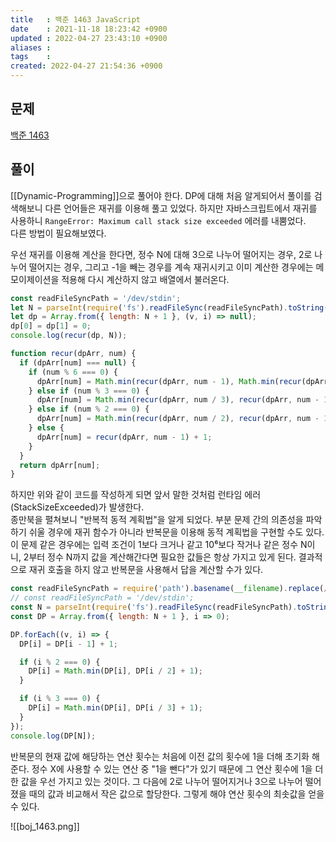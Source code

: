 ```yaml
---
title   : 백준 1463 JavaScript 
date    : 2021-11-18 18:23:42 +0900
updated : 2022-04-27 23:43:10 +0900
aliases : 
tags    : 
created: 2022-04-27 21:54:36 +0900
---
```

## 문제
[백준 1463](https://www.acmicpc.net/problem/1463)

## 풀이
[[Dynamic-Programming]]으로 풀어야 한다. DP에 대해 처음 알게되어서 풀이를 검색해보니 다른 언어들은 재귀를 이용해 풀고 있었다. 하지만 자바스크립트에서 재귀를 사용하니 `RangeError: Maximum call stack size exceeded` 에러를 내뿜었다.  
다른 방법이 필요해보였다.  

우선 재귀를 이용해 계산을 한다면,  정수 N에 대해 3으로 나누어 떨어지는 경우, 2로 나누어 떨어지는 경우, 그리고 -1을 빼는 경우를 계속 재귀시키고 이미 계산한 경우에는 메모이제이션을 적용해 다시 계산하지 않고 배열에서 불러온다.  
```javascript
const readFileSyncPath = '/dev/stdin';
let N = parseInt(require('fs').readFileSync(readFileSyncPath).toString().trim());
let dp = Array.from({ length: N + 1 }, (v, i) => null);
dp[0] = dp[1] = 0;
console.log(recur(dp, N));

function recur(dpArr, num) {
  if (dpArr[num] === null) {
    if (num % 6 === 0) {
      dpArr[num] = Math.min(recur(dpArr, num - 1), Math.min(recur(dpArr, num / 3), recur(dpArr, num / 2))) + 1;
    } else if (num % 3 === 0) {
      dpArr[num] = Math.min(recur(dpArr, num / 3), recur(dpArr, num - 1)) + 1;
    } else if (num % 2 === 0) {
      dpArr[num] = Math.min(recur(dpArr, num / 2), recur(dpArr, num - 1)) + 1;
    } else {
      dpArr[num] = recur(dpArr, num - 1) + 1;
    }
  }
  return dpArr[num];
}
```
하지만 위와 같이 코드를 작성하게 되면 앞서 말한 것처럼 런타임 에러 (StackSizeExceeded)가 발생한다.   
종만북을 펼쳐보니 "반복적 동적 계획법"을 알게 되었다. 부분 문제 간의 의존성을 파악하기 쉬울 경우에 재귀 함수가 아니라 반복문을 이용해 동적 계획법을 구현할 수도 있다.  
이 문제 같은 경우에는 입력 조건이 1보다 크거나 같고 10⁶보다 작거나 같은 정수 N이니, 2부터 정수 N까지 값을 계산해간다면 필요한 값들은 항상 가지고 있게 된다. 결과적으로 재귀 호출을 하지 않고 반복문을 사용해서 답을 계산할 수가 있다.   
```javascript
const readFileSyncPath = require('path').basename(__filename).replace(/js$/, 'txt');
// const readFileSyncPath = '/dev/stdin';
const N = parseInt(require('fs').readFileSync(readFileSyncPath).toString().trim());
const DP = Array.from({ length: N + 1 }, i => 0);

DP.forEach((v, i) => {
  DP[i] = DP[i - 1] + 1;

  if (i % 2 === 0) {
    DP[i] = Math.min(DP[i], DP[i / 2] + 1);
  }

  if (i % 3 === 0) {
    DP[i] = Math.min(DP[i], DP[i / 3] + 1);
  }
});
console.log(DP[N]);
```
반복문의 현재 값에 해당하는 연산 횟수는 처음에 이전 값의 횟수에 1을 더해 초기화 해준다. 정수 X에 사용할 수 있는 연산 중 "1을 뺀다"가 있기 때문에 그 연산 횟수에 1을 더한 값을 우선 가지고 있는 것이다. 그 다음에 2로 나누어 떨어지거나 3으로 나누어 떨어졌을 때의 값과 비교해서 작은 값으로 할당한다. 그렇게 해야 연산 횟수의 최솟값을 얻을 수 있다. 

![[boj_1463.png]]
